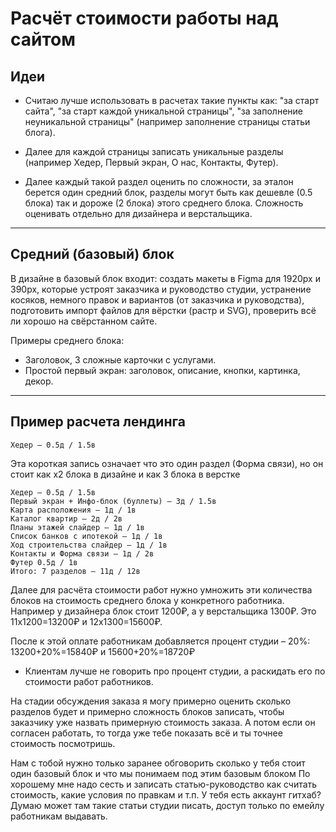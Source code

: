 # Расчёт стоимости работы над сайтом

## Идеи

- Считаю лучше использовать в расчетах такие пункты как: "за старт сайта", "за старт каждой уникальной страницы", "за заполнение неуникальной страницы" (например заполнение страницы статьи блога).

- Далее для каждой страницы записать уникальные разделы (например Хедер, Первый экран, О нас, Контакты, Футер).

- Далее каждый такой раздел оценить по сложности, за эталон берется один средний блок, разделы могут быть как дешевле (0.5 блока) так и дороже (2 блока) этого среднего блока. Сложность оценивать отдельно для дизайнера и верстальщика.

---

## Средний (базовый) блок

В дизайне в базовый блок входит: создать макеты в Figma для 1920px и 390px, которые устроят заказчика и руководство студии, устранение косяков, немного правок и вариантов (от заказчика и руководства), подготовить импорт файлов для вёрстки (растр и SVG), проверить всё ли хорошо на свёрстанном сайте.

Примеры среднего блока:
- Заголовок, 3 сложные карточки с услугами.
- Простой первый экран: заголовок, описание, кнопки, картинка, декор.


---

## Пример расчета лендинга

`Хедер – 0.5д / 1.5в`

Эта короткая запись означает что это один раздел (Форма связи), но он стоит как х2 блока в дизайне и как 3 блока в верстке

```
Хедер – 0.5д / 1.5в
Первый экран + Инфо-блок (буллеты) – 3д / 1.5в
Карта расположения – 1д / 1в
Каталог квартир – 2д / 2в
Планы этажей слайдер – 1д / 1в
Список банков с ипотекой – 1д / 1в
Ход строительства слайдер – 1д / 1в
Контакты и Форма связи – 1д / 2в
Футер 0.5д / 1в
Итого: 7 разделов – 11д / 12в
```

Далее для расчёта стоимости работ нужно умножить эти количества блоков на стоимость среднего блока у конкретного работника. Например у дизайнера блок стоит 1200₽, а у верстальщика 1300₽. Это 11x1200=13200₽ и 12x1300=15600₽.

После к этой оплате работникам добавляется процент студии – 20%: 13200+20%=15840₽ и 15600+20%=18720₽




- Клиентам лучше не говорить про процент студии, а раскидать его по стоимости работ работников.




На стадии обсуждения заказа я могу примерно оценить сколько разделов будет и примерно сложность блоков записать, чтобы заказчику уже назвать примерную стоимость заказа. А потом если он согласен работать, то тогда уже тебе показать всё и ты точнее стоимость посмотришь.

Нам с тобой нужно только заранее обговорить сколько у тебя стоит один базовый блок и что мы понимаем под этим базовым блоком
По хорошему мне надо сесть и записать статью-руководство как считать стоимость, какие условия по правкам и т.п.
У тебя есть аккаунт гитхаб? Думаю может там такие статьи студии писать, доступ только по емейлу работникам выдавать.
